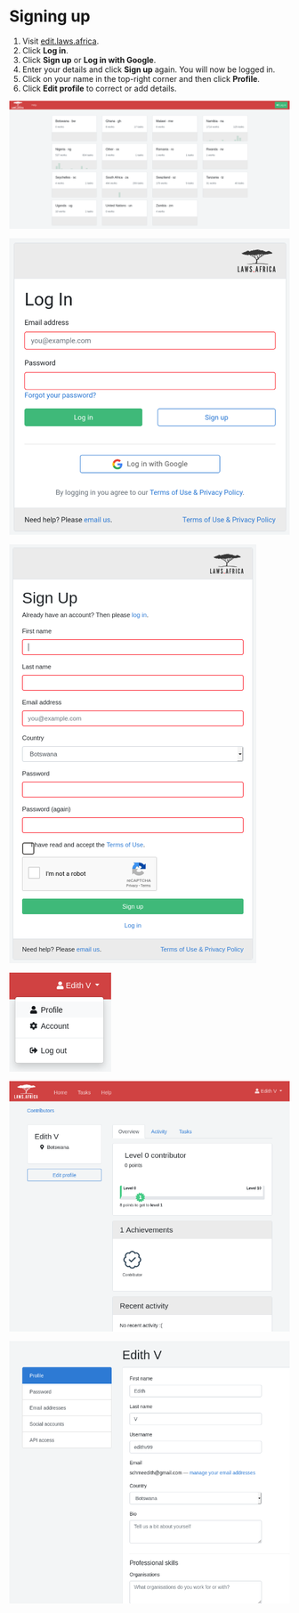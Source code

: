 # Signing up

1. Visit [edit.laws.africa](https://edit.laws.africa).&#x20;
2. Click **Log in**.
3. Click **Sign up** or **Log in with Google**.
4. Enter your details and click **Sign up** again. You will now be logged in.
5. Click on your name in the top-right corner and then click **Profile**.
6. Click **Edit profile** to correct or add details.

![](<../.gitbook/assets/image (3) (2) (1).png>)

![](<../.gitbook/assets/image (205) (1) (1) (1).png>)

![](<../.gitbook/assets/image (15).png>)

![](<../.gitbook/assets/image (57).png>)

![](<../.gitbook/assets/image (29).png>)

![](<../.gitbook/assets/image (63).png>)
